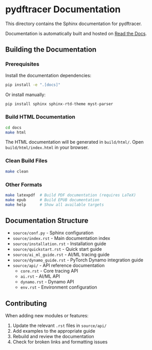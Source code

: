 # pydftracer Documentation

This directory contains the Sphinx documentation for pydftracer.

Documentation is automatically built and hosted on [Read the Docs](https://readthedocs.org/).

## Building the Documentation

### Prerequisites

Install the documentation dependencies:

```bash
pip install -e ".[docs]"
```

Or install manually:

```bash
pip install sphinx sphinx-rtd-theme myst-parser
```

### Build HTML Documentation

```bash
cd docs
make html
```

The HTML documentation will be generated in `build/html/`. Open `build/html/index.html` in your browser.

### Clean Build Files

```bash
make clean
```

### Other Formats

```bash
make latexpdf  # Build PDF documentation (requires LaTeX)
make epub      # Build EPUB documentation
make help      # Show all available targets
```

## Documentation Structure

- `source/conf.py` - Sphinx configuration
- `source/index.rst` - Main documentation index
- `source/installation.rst` - Installation guide
- `source/quickstart.rst` - Quick start guide
- `source/ai_ml_guide.rst` - AI/ML tracing guide
- `source/dynamo_guide.rst` - PyTorch Dynamo integration guide
- `source/api/` - API reference documentation
  - `core.rst` - Core tracing API
  - `ai.rst` - AI/ML API
  - `dynamo.rst` - Dynamo API
  - `env.rst` - Environment configuration

## Contributing

When adding new modules or features:

1. Update the relevant `.rst` files in `source/api/`
2. Add examples to the appropriate guide
3. Rebuild and review the documentation
4. Check for broken links and formatting issues
